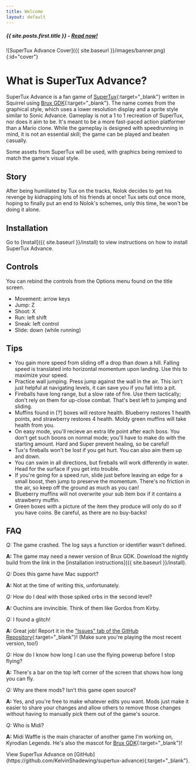 ```yaml
---
title: Welcome
layout: default
---
```


<h5 id="latest-post-home-info">{{ site.posts.first.title }} - <a href="{{ site.baseurl }}{{ site.posts.first.url }}">Read now!</a></h5>

![SuperTux Advance Cover]({{ site.baseurl }}/images/banner.png){:id="cover"}

# What is SuperTux Advance?

SuperTux Advance is a fan game of [SuperTux](https://supertux.org){:target="_blank"} written in Squirrel using [Brux GDK](https://github.com/KelvinShadewing/brux-gdk){:target="_blank"}. The name comes from the graphical style, which uses a lower resolution display and a sprite style similar to Sonic Advance. Gameplay is not a 1 to 1 recreation of SuperTux, nor does it aim to be. It's meant to be a more fast-paced action platformer than a Mario clone. While the gameplay is designed with speedrunning in mind, it is not an essential skill; the game can be played and beaten casually.

Some assets from SuperTux will be used, with graphics being remixed to match the game's visual style.

## Story

After being humiliated by Tux on the tracks, Nolok decides to get his revenge by kidnapping lots of his friends at once! Tux sets out once more, hoping to finally put an end to Nolok's schemes, only this time, he won't be doing it alone.

## Installation

Go to [Install]({{ site.baseurl }}/install) to view instructions on how to install SuperTux Advance.

## Controls

You can rebind the controls from the Options menu found on the title screen.

* Movement: arrow keys
* Jump: Z
* Shoot: X
* Run: left shift
* Sneak: left control
* Slide: down (while running)

## Tips

* You gain more speed from sliding off a drop than down a hill. Falling speed is translated into horizontal momentum upon landing. Use this to maximize your speed.
* Practice wall jumping. Press jump against the wall in the air. This isn't just helpful at navigating levels, it can save you if you fall into a pit.
* Fireballs have long range, but a slow rate of fire. Use them tactically; don't rely on them for up-close combat. That's best left to jumping and sliding.
* Muffins found in [?] boxes will restore health. Blueberry restores 1 health points, and strawberry restores 4 health. Moldy green muffins will take health from you.
* On easy mode, you'll recieve an extra life point after each boss. You don't get such boons on normal mode; you'll have to make do with the starting amount. Hard and Super prevent healing, so be careful!
* Tux's fireballs won't be lost if you get hurt. You can also aim them up and down.
* You can swim in all directions, but fireballs will work differently in water. Head for the surface if you get into trouble.
* If you're going for a speed run, slide just before leaving an edge for a small boost, then jump to preserve the momentum. There's no friction in the air, so keep off the ground as much as you can!
* Blueberry muffins will not overwrite your sub item box if it contains a strawberry muffin.
* Green boxes with a picture of the item they produce will only do so if you have coins. Be careful, as there are no buy-backs!

## FAQ

*Q:* The game crashed. The log says a function or identifier wasn't defined.

**A:** The game may need a newer version of Brux GDK. Download the nightly build from the link in the [installation instructions]({{ site.baseurl }}/install).

*Q:* Does this game have Mac support?

**A:** Not at the time of writing this, unfortunately.

*Q:* How do I deal with those spiked orbs in the second level?

**A:** Ouchins are invincible. Think of them like Gordos from Kirby.

*Q:* I found a glitch!

**A:** Great job! Report it in the ["Issues" tab of the GitHub Repository](https://github.com/KelvinShadewing/supertux-advance/issues){:target="_blank"}! (Make sure you're playing the most recent version, too!)

*Q:* How do I know how long I can use the flying powerup before I stop flying?

**A:** There's a bar on the top left corner of the screen that shows how long you can fly.

*Q:* Why are there mods? Isn't this game open source?

**A:** Yes, and you're free to make whatever edits you want. Mods just make it easier to share your changes and allow others to remove those changes without having to manually pick them out of the game's source.

*Q:* Who is Midi?

**A:** Midi Waffle is the main character of another game I'm working on, Kyrodian Legends. He's also the mascot for [Brux GDK](https://github.com/KelvinShadewing/brux-gdk){:target="_blank"}!

<p class="primary" markdown="1">
    View SuperTux Advance on [GitHub](https://github.com/KelvinShadewing/supertux-advance){:target="_blank"}.
</p>